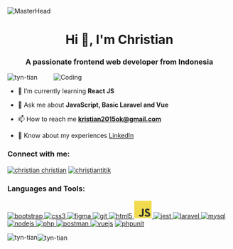 ![MasterHead](https://media.licdn.com/dms/image/D4D16AQG-e3bBMQ6_Vw/profile-displaybackgroundimage-shrink_350_1400/0/1709186310843?e=1723075200&v=beta&t=8t0VdAc-ZqjGEzS1LAgaM4SnNrKB4fWGmu7V9EU4nWc)
<h1 align="center">Hi 👋, I'm Christian</h1>
<h3 align="center">A passionate frontend web developer from Indonesia</h3>
<img align="right" alt="Coding" width="400" src="https://cdn.dribbble.com/users/1162077/screenshots/3848914/programmer.gif" />

<p align="left"> <img src="https://komarev.com/ghpvc/?username=tyn-tian&label=Profile%20views&color=0e75b6&style=flat" alt="tyn-tian" /> </p>

- 🌱 I’m currently learning **React JS**

- 💬 Ask me about **JavaScript, Basic Laravel and Vue**

- 📫 How to reach me **kristian2015ok@gmail.com**

- 📄 Know about my experiences [LinkedIn](https://www.linkedin.com/in/christian72/)

<h3 align="left">Connect with me:</h3>
<p align="left">
<a href="https://linkedin.com/in/christian72" target="blank"><img align="center" src="https://raw.githubusercontent.com/rahuldkjain/github-profile-readme-generator/master/src/images/icons/Social/linked-in-alt.svg" alt="christian christian" height="30" width="40" /></a>
<a href="https://instagram.com/christiantitik" target="blank"><img align="center" src="https://raw.githubusercontent.com/rahuldkjain/github-profile-readme-generator/master/src/images/icons/Social/instagram.svg" alt="christiantitik" height="30" width="40" /></a>
</p>

<h3 align="left">Languages and Tools:</h3>
<p align="left"> <a href="https://getbootstrap.com" target="_blank" rel="noreferrer"> <img src="https://i.pinimg.com/originals/41/95/cf/4195cf989fac0128a89669f40a1e3496.png" alt="bootstrap" width="40" height="40"/> </a> <a href="https://www.w3schools.com/css/" target="_blank" rel="noreferrer"> <img src="https://upload.wikimedia.org/wikipedia/commons/thumb/6/62/CSS3_logo.svg/768px-CSS3_logo.svg.png" alt="css3" width="40" height="40"/> </a> <a href="https://www.figma.com/" target="_blank" rel="noreferrer"> <img src="https://www.vectorlogo.zone/logos/figma/figma-icon.svg" alt="figma" width="40" height="40"/> </a> <a href="https://git-scm.com/" target="_blank" rel="noreferrer"> <img src="https://www.vectorlogo.zone/logos/git-scm/git-scm-icon.svg" alt="git" width="40" height="40"/> </a> <a href="https://www.w3.org/html/" target="_blank" rel="noreferrer"> <img src="https://upload.wikimedia.org/wikipedia/commons/thumb/3/38/HTML5_Badge.svg/2048px-HTML5_Badge.svg.png" alt="html5" width="40" height="40"/> </a> <a href="https://developer.mozilla.org/en-US/docs/Web/JavaScript" target="_blank" rel="noreferrer"> <img src="https://raw.githubusercontent.com/devicons/devicon/master/icons/javascript/javascript-original.svg" alt="javascript" width="40" height="40"/> </a> <a href="https://jestjs.io" target="_blank" rel="noreferrer"> <img src="https://www.vectorlogo.zone/logos/jestjsio/jestjsio-icon.svg" alt="jest" width="40" height="40"/> </a> <a href="https://laravel.com/" target="_blank" rel="noreferrer"> <img src="https://upload.wikimedia.org/wikipedia/commons/thumb/9/9a/Laravel.svg/1969px-Laravel.svg.png" alt="laravel" width="40" height="40"/> </a> <a href="https://www.mysql.com/" target="_blank" rel="noreferrer"> <img src="https://upload.wikimedia.org/wikipedia/labs/8/8e/Mysql_logo.png" alt="mysql" height="40"/> </a> <a href="https://nodejs.org" target="_blank" rel="noreferrer"> <img src="https://upload.wikimedia.org/wikipedia/commons/thumb/d/d9/Node.js_logo.svg/2560px-Node.js_logo.svg.png" alt="nodejs" height="40"/> </a> <a href="https://www.php.net" target="_blank" rel="noreferrer"> <img src="https://upload.wikimedia.org/wikipedia/commons/thumb/2/27/PHP-logo.svg/2560px-PHP-logo.svg.png" alt="php" height="40"/> </a> <a href="https://postman.com" target="_blank" rel="noreferrer"> <img src="https://www.vectorlogo.zone/logos/getpostman/getpostman-icon.svg" alt="postman" width="40" height="40"/> </a> <a href="https://vuejs.org/" target="_blank" rel="noreferrer"> <img src="https://upload.wikimedia.org/wikipedia/commons/thumb/9/95/Vue.js_Logo_2.svg/2367px-Vue.js_Logo_2.svg.png" alt="vuejs" width="40" height="40"/></a> <a href="https://phpunit.de/" target="_blank" rel="noreferrer"> <img src="https://upload.wikimedia.org/wikipedia/commons/thumb/f/f7/PHPUnit_Logo.svg/1280px-PHPUnit_Logo.svg.png" alt="phpunit" height="40"/></a></p>

<p><img align="left" src="https://github-readme-stats.vercel.app/api/top-langs?username=tyn-tian&show_icons=true&locale=en&layout=compact" alt="tyn-tian" /></p>
<p><img align="center" src="https://github-readme-streak-stats.herokuapp.com/?user=tyn-tian&" alt="tyn-tian" /></p>
